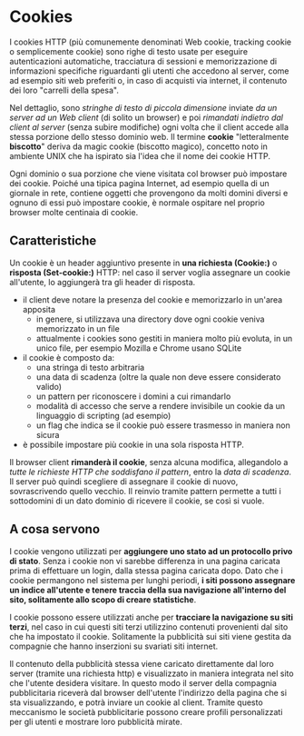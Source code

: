 # Cookies

I cookies HTTP (più comunemente denominati Web cookie, tracking cookie o semplicemente cookie) sono righe di testo usate per eseguire autenticazioni automatiche, tracciatura di sessioni e memorizzazione di informazioni specifiche riguardanti gli utenti che accedono al server, come ad esempio siti web preferiti o, in caso di acquisti via internet, il contenuto dei loro "carrelli della spesa".

Nel dettaglio, sono _stringhe di testo di piccola dimensione_ inviate _da un server ad un Web client_ (di solito un browser) e poi _rimandati indietro dal client al server_ (senza subire modifiche) ogni volta che il client accede alla stessa porzione dello stesso dominio web. Il termine __cookie__ "letteralmente __biscotto__" deriva da magic cookie (biscotto magico), concetto noto in ambiente UNIX che ha ispirato sia l'idea che il nome dei cookie HTTP.

Ogni dominio o sua porzione che viene visitata col browser può impostare dei cookie. Poiché una tipica pagina Internet, ad esempio quella di un giornale in rete, contiene oggetti che provengono da molti domini diversi e ognuno di essi può impostare cookie, è normale ospitare nel proprio browser molte centinaia di cookie.

## Caratteristiche

Un cookie è un header aggiuntivo presente in __una richiesta (Cookie:)__ o __risposta (Set-cookie:)__ HTTP: nel caso il server voglia assegnare un cookie all'utente, lo aggiungerà tra gli header di risposta.

- il client deve notare la presenza del cookie e memorizzarlo in un'area apposita
    - in genere, si utilizzava una directory dove ogni cookie veniva memorizzato in un file
    - attualmente i cookies sono gestiti in maniera molto più evoluta, in un unico file, per esempio Mozilla e Chrome usano SQLite
- il cookie è composto da:
    - una stringa di testo arbitraria
    - una data di scadenza (oltre la quale non deve essere considerato valido)
    - un pattern per riconoscere i domini a cui rimandarlo
    - modalità di accesso che serve a rendere invisibile un cookie da un linguaggio di scripting (ad esempio)
    - un flag che indica se il cookie può essere trasmesso in maniera non sicura
- è possibile impostare più cookie in una sola risposta HTTP.

Il browser client __rimanderà il cookie__, senza alcuna modifica, allegandolo a _tutte le richieste HTTP che soddisfano il pattern_, entro la _data di scadenza_. Il server può quindi scegliere di assegnare il cookie di nuovo, sovrascrivendo quello vecchio. Il reinvio tramite pattern permette a tutti i sottodomini di un dato dominio di ricevere il cookie, se così si vuole.

## A cosa servono

I cookie vengono utilizzati per __aggiungere uno stato ad un protocollo privo di stato__. Senza i cookie non vi sarebbe differenza in una pagina caricata prima di effettuare un login, dalla stessa pagina caricata dopo. Dato che i cookie permangono nel sistema per lunghi periodi, __i siti possono assegnare un indice all'utente e tenere traccia della sua navigazione all'interno del sito, solitamente allo scopo di creare statistiche__.

I cookie possono essere utilizzati anche per __tracciare la navigazione su siti terzi__, nel caso in cui questi siti terzi utilizzino contenuti provenienti dal sito che ha impostato il cookie. Solitamente la pubblicità sui siti viene gestita da compagnie che hanno inserzioni su svariati siti internet.

Il contenuto della pubblicità stessa viene caricato direttamente dal loro server (tramite una richiesta http) e visualizzato in maniera integrata nel sito che l'utente desidera visitare. In questo modo il server della compagnia pubblicitaria riceverà dal browser dell'utente l'indirizzo della pagina che si sta visualizzando, e potrà inviare un cookie al client. Tramite questo meccanismo le società pubblicitarie possono creare profili personalizzati per gli utenti e mostrare loro pubblicità mirate.
